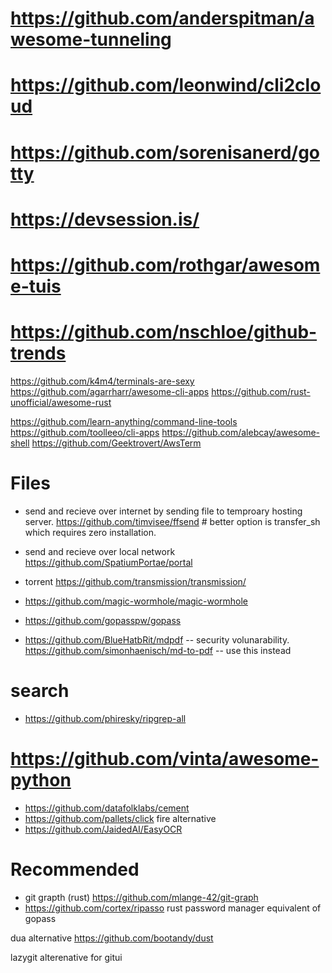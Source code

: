 
# https://github.com/anderspitman/awesome-tunneling
# https://github.com/leonwind/cli2cloud
# https://github.com/sorenisanerd/gotty
# https://devsession.is/
# https://github.com/rothgar/awesome-tuis
# https://github.com/nschloe/github-trends

https://github.com/k4m4/terminals-are-sexy
https://github.com/agarrharr/awesome-cli-apps
https://github.com/rust-unofficial/awesome-rust

https://github.com/learn-anything/command-line-tools
https://github.com/toolleeo/cli-apps
https://github.com/alebcay/awesome-shell
https://github.com/Geektrovert/AwsTerm


# Files
* send and recieve over internet by sending file to temproary hosting server. https://github.com/timvisee/ffsend  # better option is transfer_sh which requires zero installation.
* send and recieve over local network https://github.com/SpatiumPortae/portal
* torrent https://github.com/transmission/transmission/
* https://github.com/magic-wormhole/magic-wormhole
* https://github.com/gopasspw/gopass

* https://github.com/BlueHatbRit/mdpdf -- security volunarability. https://github.com/simonhaenisch/md-to-pdf  -- use this instead

# search
* https://github.com/phiresky/ripgrep-all


# https://github.com/vinta/awesome-python
* https://github.com/datafolklabs/cement
* https://github.com/pallets/click fire alternative
* https://github.com/JaidedAI/EasyOCR


# Recommended
* git grapth (rust) https://github.com/mlange-42/git-graph
* https://github.com/cortex/ripasso rust password manager equivalent of gopass

dua alternative
https://github.com/bootandy/dust

lazygit
alterenative for gitui
